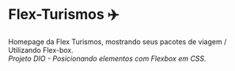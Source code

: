 # Flex-Turismos ✈️
Homepage da Flex Turismos, mostrando seus pacotes de viagem / Utilizando Flex-box.
<br><em>Projeto DIO - Posicionando elementos com Flexbox em CSS.</em>
